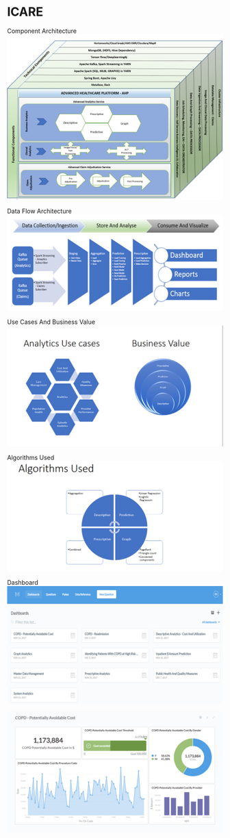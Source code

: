 # ICARE
Component Architecture
![alt text](https://github.com/rajekra/CARE-SUITE/blob/master/UCA.png)

Data Flow Architecture
![alt text](https://github.com/rajekra/CARE-SUITE/blob/master/image.png)

Use Cases And Business Value
![alt text](https://github.com/rajekra/CARE-SUITE/blob/master/UCS.png)

Algorithms Used
![alt text](https://github.com/rajekra/CARE-SUITE/blob/master/ALG.png)

Dashboard
![alt text](https://github.com/rajekra/CARE-SUITE/blob/master/DB.png)

![alt text](https://github.com/rajekra/CARE-SUITE/blob/master/PAC.png)

